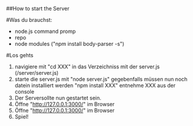##How to start the Server

#Was du brauchst:
- node.js command promp
- repo
- node modules ("npm install body-parser -s")

#Los gehts
1. navigiere mit "cd XXX" in das Verzeichniss mit der server.js (/server/server.js)
2. starte die server.js mit "node server.js"
  gegebenfalls müssen nun noch datein installiert werden "npm install XXX" entnehme XXX aus der console
3. Der Serversollte nun gestartet sein.
4. Öffne "http://127.0.0.1:3000/" im Browser
5. Öffne "http://127.0.0.1:3000/" im Browser
6. Spiel!
